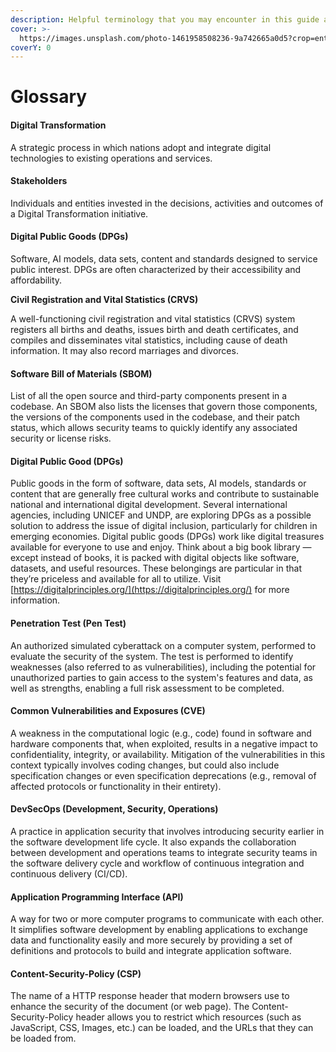 ```yaml
---
description: Helpful terminology that you may encounter in this guide and during an audit
cover: >-
  https://images.unsplash.com/photo-1461958508236-9a742665a0d5?crop=entropy&cs=srgb&fm=jpg&ixid=M3wxOTcwMjR8MHwxfHNlYXJjaHw0fHx3b3Jkc3xlbnwwfHx8fDE3MTUyMzA4NzN8MA&ixlib=rb-4.0.3&q=85
coverY: 0
---
```


# Glossary

#### Digital Transformation

A strategic process in which nations adopt and integrate digital technologies to existing operations and services.

#### Stakeholders&#x20;

Individuals and entities invested in the decisions, activities and outcomes of a Digital Transformation initiative.

#### Digital Public Goods (DPGs)&#x20;

Software, AI models, data sets, content and standards designed to service public interest. DPGs are often characterized by their accessibility and affordability.

**Civil Registration and Vital Statistics (CRVS)**

A well-functioning civil registration and vital statistics (CRVS) system registers all births and deaths, issues birth and death certificates, and compiles and disseminates vital statistics, including cause of death information. It may also record marriages and divorces.

#### Software Bill of Materials (SBOM)

List of all the open source and third-party components present in a codebase. An SBOM also lists the licenses that govern those components, the versions of the components used in the codebase, and their patch status, which allows security teams to quickly identify any associated security or license risks.

#### Digital Public Good (DPGs)

Public goods in the form of software, data sets, AI models, standards or content that are generally free cultural works and contribute to sustainable national and international digital development. Several international agencies, including UNICEF and UNDP, are exploring DPGs as a possible solution to address the issue of digital inclusion, particularly for children in emerging economies. Digital public goods (DPGs) work like digital treasures available for everyone to use and enjoy. Think about a big book library — except instead of books, it is packed with digital objects like software, datasets, and useful resources. These belongings are particular in that they’re priceless and available for all to utilize. Visit [https://digitalprinciples.org/](https://digitalprinciples.org/) for more information.

#### Penetration Test (Pen Test)

An authorized simulated cyberattack on a computer system, performed to evaluate the security of the system. The test is performed to identify weaknesses (also referred to as vulnerabilities), including the potential for unauthorized parties to gain access to the system's features and data, as well as strengths, enabling a full risk assessment to be completed.

#### Common Vulnerabilities and Exposures (CVE)

A weakness in the computational logic (e.g., code) found in software and hardware components that, when exploited, results in a negative impact to confidentiality, integrity, or availability. Mitigation of the vulnerabilities in this context typically involves coding changes, but could also include specification changes or even specification deprecations (e.g., removal of affected protocols or functionality in their entirety).

#### DevSecOps (Development, Security, Operations)

A practice in application security that involves introducing security earlier in the software development life cycle. It also expands the collaboration between development and operations teams to integrate security teams in the software delivery cycle and workflow of continuous integration and continuous delivery (CI/CD).

#### Application Programming Interface (API)

A way for two or more computer programs to communicate with each other. It simplifies software development by enabling applications to exchange data and functionality easily and more securely by providing a set of definitions and protocols to build and integrate application software.

#### Content-Security-Policy (CSP)

The name of a HTTP response header that modern browsers use to enhance the security of the document (or web page). The Content-Security-Policy header allows you to restrict which resources (such as JavaScript, CSS, Images, etc.) can be loaded, and the URLs that they can be loaded from.
